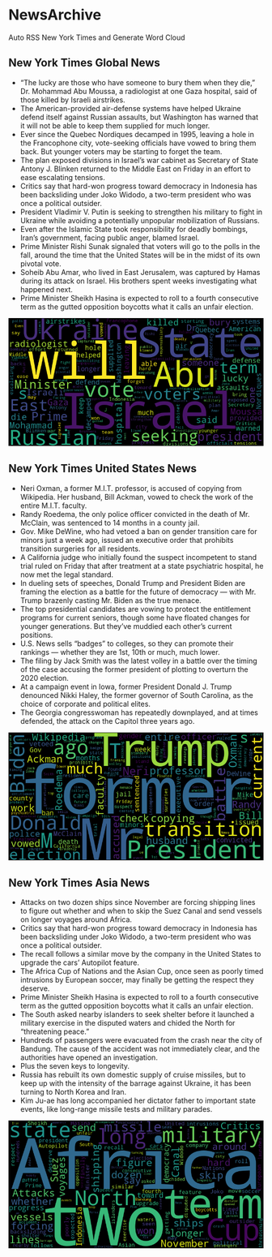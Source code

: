 # NewsArchive
Auto RSS New York Times and Generate Word Cloud

## New York Times Global News
* “The lucky are those who have someone to bury them when they die,” Dr. Mohammad Abu Moussa, a radiologist at one Gaza hospital, said of those killed by Israeli airstrikes.
* The American-provided air-defense systems have helped Ukraine defend itself against Russian assaults, but Washington has warned that it will not be able to keep them supplied for much longer.
* Ever since the Quebec Nordiques decamped in 1995, leaving a hole in the Francophone city, vote-seeking officials have vowed to bring them back. But younger voters may be starting to forget the team.
* The plan exposed divisions in Israel’s war cabinet as Secretary of State Antony J. Blinken returned to the Middle East on Friday in an effort to ease escalating tensions.
* Critics say that hard-won progress toward democracy in Indonesia has been backsliding under Joko Widodo, a two-term president who was once a political outsider.
* President Vladimir V. Putin is seeking to strengthen his military to fight in Ukraine while avoiding a potentially unpopular mobilization of Russians.
* Even after the Islamic State took responsibility for deadly bombings, Iran’s government, facing public anger, blamed Israel.
* Prime Minister Rishi Sunak signaled that voters will go to the polls in the fall, around the time that the United States will be in the midst of its own pivotal vote.
* Soheib Abu Amar, who lived in East Jerusalem, was captured by Hamas during its attack on Israel. His brothers spent weeks investigating what happened next.
* Prime Minister Sheikh Hasina is expected to roll to a fourth consecutive term as the gutted opposition boycotts what it calls an unfair election.

![Global](./global.png)
## New York Times United States News
* Neri Oxman, a former M.I.T. professor, is accused of copying from Wikipedia. Her husband, Bill Ackman, vowed to check the work of the entire M.I.T. faculty.
* Randy Roedema, the only police officer convicted in the death of Mr. McClain, was sentenced to 14 months in a county jail.
* Gov. Mike DeWine, who had vetoed a ban on gender transition care for minors just a week ago, issued an executive order that prohibits transition surgeries for all residents.
* A California judge who initially found the suspect incompetent to stand trial ruled on Friday that after treatment at a state psychiatric hospital, he now met the legal standard.
* In dueling sets of speeches, Donald Trump and President Biden are framing the election as a battle for the future of democracy — with Mr. Trump brazenly casting Mr. Biden as the true menace.
* The top presidential candidates are vowing to protect the entitlement programs for current seniors, though some have floated changes for younger generations. But they’ve muddied each other’s current positions.
* U.S. News sells “badges” to colleges, so they can promote their rankings — whether they are 1st, 10th or much, much lower.
* The filing by Jack Smith was the latest volley in a battle over the timing of the case accusing the former president of plotting to overturn the 2020 election.
* At a campaign event in Iowa, former President Donald J. Trump denounced Nikki Haley, the former governor of South Carolina, as the choice of corporate and political elites.
* The Georgia congresswoman has repeatedly downplayed, and at times defended, the attack on the Capitol three years ago.

![US](./usnews.png)
## New York Times Asia News
* Attacks on two dozen ships since November are forcing shipping lines to figure out whether and when to skip the Suez Canal and send vessels on longer voyages around Africa.
* Critics say that hard-won progress toward democracy in Indonesia has been backsliding under Joko Widodo, a two-term president who was once a political outsider.
* The recall follows a similar move by the company in the United States to upgrade the cars’ Autopilot feature.
* The Africa Cup of Nations and the Asian Cup, once seen as poorly timed intrusions by European soccer, may finally be getting the respect they deserve.
* Prime Minister Sheikh Hasina is expected to roll to a fourth consecutive term as the gutted opposition boycotts what it calls an unfair election.
* The South asked nearby islanders to seek shelter before it launched a military exercise in the disputed waters and chided the North for “threatening peace.”
* Hundreds of passengers were evacuated from the crash near the city of Bandung. The cause of the accident was not immediately clear, and the authorities have opened an investigation.
* Plus the seven keys to longevity.
* Russia has rebuilt its own domestic supply of cruise missiles, but to keep up with the intensity of the barrage against Ukraine, it has been turning to North Korea and Iran.
* Kim Ju-ae has long accompanied her dictator father to important state events, like long-range missile tests and military parades.

![Asian](./asian.png)
